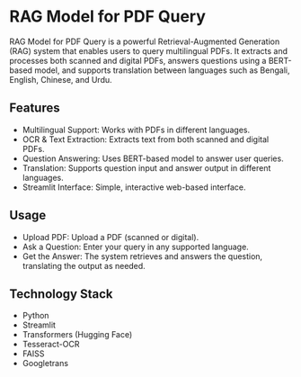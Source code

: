 # RAG Model for PDF Query

RAG Model for PDF Query is a powerful Retrieval-Augmented Generation (RAG) system that enables users to query multilingual PDFs. It extracts and processes both scanned and digital PDFs, answers questions using a BERT-based model, and supports translation between languages such as Bengali, English, Chinese, and Urdu.

## Features
- Multilingual Support: Works with PDFs in different languages.
- OCR & Text Extraction: Extracts text from both scanned and digital PDFs.
- Question Answering: Uses BERT-based model to answer user queries.
- Translation: Supports question input and answer output in different languages.
- Streamlit Interface: Simple, interactive web-based interface.

## Usage
- Upload PDF: Upload a PDF (scanned or digital).
- Ask a Question: Enter your query in any supported language.
- Get the Answer: The system retrieves and answers the question, translating the output as needed.

## Technology Stack
- Python
- Streamlit
- Transformers (Hugging Face)
- Tesseract-OCR
- FAISS
- Googletrans


